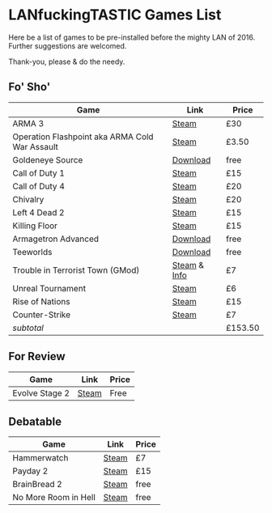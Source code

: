 # LANfuckingTASTIC Games List  

Here be a list of games to be pre-installed before the mighty LAN of 2016.  
Further suggestions are welcomed.  

Thank-you, please & do the needy. 

## Fo' Sho'
| Game | Link | Price |
|------|------|-------|
| ARMA 3                            | [Steam](http://store.steampowered.com/app/107410/) | £30 |
| Operation Flashpoint aka ARMA Cold War Assault             | [Steam](http://store.steampowered.com/app/65790/) | £3.50 |
| Goldeneye Source                  | [Download](https://www.geshl2.com/downloads/)| free |
| Call of Duty 1                    | [Steam](http://store.steampowered.com/app/2620/)| £15 |
| Call of Duty 4                    | [Steam](http://store.steampowered.com/app/7940/)| £20 |
| Chivalry                          | [Steam](http://store.steampowered.com/app/219640/) | £20 |
| Left 4 Dead 2                     | [Steam](http://store.steampowered.com/app/550/)| £15 |
| Killing Floor                     | [Steam](http://store.steampowered.com/app/1250/) | £15 |
| Armagetron Advanced               | [Download](http://www.armagetronad.org/downloads.php) | free |
| Teeworlds                         | [Download](https://www.teeworlds.com/?page=downloads) | free |
| Trouble in Terrorist Town (GMod)  | [Steam](http://store.steampowered.com/app/4000/) & [Info](http://ttt.badking.net/) | £7 |
| Unreal Tournament                 | [Steam](http://store.steampowered.com/app/13240/) | £6 |
| Rise of Nations                   | [Steam](http://store.steampowered.com/app/287450/) | £15 |
| Counter-Strike                    | [Steam](http://store.steampowered.com/app/10/) | £7 |
| *subtotal* | | £153.50 |

## For Review
| Game | Link | Price |
|------|------|-------|
| Evolve Stage 2 | [Steam](http://store.steampowered.com/app/273350/) | Free |
## Debatable
| Game | Link | Price |
|------|------|-------|
| Hammerwatch           | [Steam](http://store.steampowered.com/app/239070/) | £7 |
| Payday 2              | [Steam](http://store.steampowered.com/app/218620/) | £15 |
| BrainBread 2          | [Steam](http://store.steampowered.com/app/346330/) | free |
| No More Room in Hell  | [Steam](http://store.steampowered.com/app/224260/) | free |
